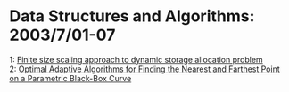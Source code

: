 # Data Structures and Algorithms: 2003/7/01-07  
1: [Finite size scaling approach to dynamic storage allocation problem](https://doi.org/10.48550/arXiv.cond-mat/0307058)  
2: [Optimal Adaptive Algorithms for Finding the Nearest and Farthest Point  on a Parametric Black-Box Curve](https://doi.org/10.48550/arXiv.cs/0307005)  